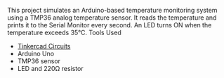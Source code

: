 This project simulates an Arduino-based temperature monitoring system using a TMP36 analog temperature sensor. It reads the temperature and prints it to the Serial Monitor every second.
An LED turns ON when the temperature exceeds 35°C.
Tools Used
- [Tinkercad Circuits](https://www.tinkercad.com/)
- Arduino Uno
- TMP36 sensor
- LED and 220Ω resistor
  
